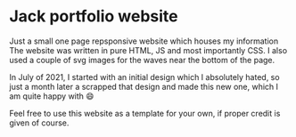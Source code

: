 # Jack portfolio website
Just a small one page repsponsive website which houses my information
The website was written in pure HTML, JS and most importantly CSS.
I also used a couple of svg images for the waves near the bottom of the page.

In July of 2021, I started with an initial design which I absolutely hated, so just a month later a scrapped that design and made this new one, which I am quite happy with 😄

Feel free to use this website as a template for your own, if proper credit is given of course.
